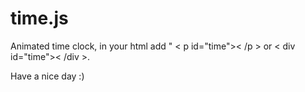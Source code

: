 # time.js

Animated time clock, in your html add " < p id="time">< /p > or < div id="time">< /div >.

Have a nice day :)
